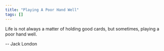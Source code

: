 ```yaml
---
title: "Playing A Poor Hand Well"
tags: []
---
```


Life is not always a matter of holding good cards, but sometimes, playing a poor hand well.

-- Jack London
